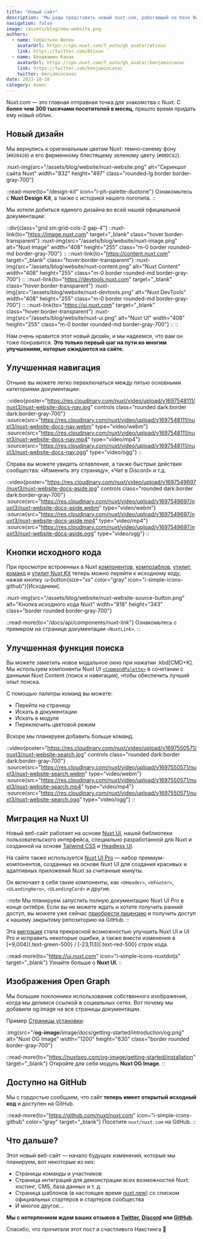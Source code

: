 ```yaml
---
title: "Новый сайт"
description: "Мы рады представить новый nuxt.com, работающий на базе Nuxt UI и теперь имеющий открытый исходный код."
navigation: false
image: /assets/blog/new-website.png
authors:
  - name: Себастьян Шопен
    avatarUrl: https://ipx.nuxt.com/f_auto/gh_avatar/atinux
    link: https://twitter.com/Atinux
  - name: Бенджамин Канак
    avatarUrl: https://ipx.nuxt.com/f_auto/gh_avatar/benjamincanac
    link: https://twitter.com/benjamincanac
    twitter: benjamincanac
date: 2023-10-18
category: Анонс
---
```


Nuxt.com — это главная отправная точка для знакомства с Nuxt. С **более чем 300 тысячами посетителей в месяц**, пришло время придать ему новый облик.

## Новый дизайн

Мы вернулись к оригинальным цветам Nuxt: темно-синему фону (`#020420`) и его фирменному блестящему зеленому цвету (`#00DC82`).

:nuxt-img{src="/assets/blog/website/nuxt-website.png" alt="Скриншот сайта Nuxt" width="832" height="497" class="rounded-lg border border-gray-700"}

::read-more{to="/design-kit" icon="i-ph-palette-duotone"}
Ознакомьтесь с **Nuxt Design Kit**, а также с историей нашего логотипа.
::

Мы хотели добиться единого дизайна во всей нашей официальной документации:

::div{class="grid sm:grid-cols-2 gap-4"}
  ::nuxt-link{to="https://image.nuxt.com" target="_blank" class="hover:border-transparent"}
    :nuxt-img{src="/assets/blog/website/nuxt-image.png" alt="Nuxt Image" width="408" height="255" class="m-0 border rounded-md border-gray-700"}
  ::
  ::nuxt-link{to="https://content.nuxt.com" target="_blank" class="hover:border-transparent"}
    :nuxt-img{src="/assets/blog/website/nuxt-content.png" alt="Nuxt Content" width="408" height="255" class="m-0 border rounded-md border-gray-700"}
  ::
  ::nuxt-link{to="https://devtools.nuxt.com" target="_blank" class="hover:border-transparent"}
    :nuxt-img{src="/assets/blog/website/nuxt-devtools.png" alt="Nuxt DevTools" width="408" height="255" class="m-0 border rounded-md border-gray-700"}
  ::
  ::nuxt-link{to="https://ui.nuxt.com" target="_blank" class="hover:border-transparent"}
    :nuxt-img{src="/assets/blog/website/nuxt-ui.png" alt="Nuxt UI" width="408" height="255" class="m-0 border rounded-md border-gray-700"}
  ::
::

Нам очень нравится этот новый дизайн, и мы надеемся, что вам он тоже понравится. **Это только первый шаг на пути ко многим улучшениям, которые ожидаются на сайте.**

## Улучшенная навигация

Отныне вы можете легко переключаться между пятью основными категориями документации:

::video{poster="https://res.cloudinary.com/nuxt/video/upload/v1697548111/nuxt3/nuxt-website-docs-nav.jpg" controls class="rounded dark:border dark:border-gray-700"}
  :source{src="https://res.cloudinary.com/nuxt/video/upload/v1697548111/nuxt3/nuxt-website-docs-nav.webm" type="video/webm"}
  :source{src="https://res.cloudinary.com/nuxt/video/upload/v1697548111/nuxt3/nuxt-website-docs-nav.mp4" type="video/mp4"}
  :source{src="https://res.cloudinary.com/nuxt/video/upload/v1697548111/nuxt3/nuxt-website-docs-nav.ogg" type="video/ogg"}
::

Справа вы можете увидеть оглавление, а также быстрые действия сообщества: «Изменить эту страницу», «Чат в Discord» и т.д.

::video{poster="https://res.cloudinary.com/nuxt/video/upload/v1697549697/nuxt3/nuxt-website-docs-aside.jpg" controls class="rounded dark:border dark:border-gray-700"}
  :source{src="https://res.cloudinary.com/nuxt/video/upload/v1697549697/nuxt3/nuxt-website-docs-aside.webm" type="video/webm"}
  :source{src="https://res.cloudinary.com/nuxt/video/upload/v1697549697/nuxt3/nuxt-website-docs-aside.mp4" type="video/mp4"}
  :source{src="https://res.cloudinary.com/nuxt/video/upload/v1697549697/nuxt3/nuxt-website-docs-aside.ogg" type="video/ogg"}
::

## Кнопки исходного кода

При просмотре встроенных в Nuxt [компонентов](/docs/api/components), [композаблов](/docs/api/composables), [утилит](/docs/api/utils), [команд](/docs/api/commands) и [утилит Nuxt Kit](/docs/api/kit) теперь можно перейти к исходному коду, нажав кнопку :u-button{size="xs" color="gray" icon="i-simple-icons-github"}[Исходники].

:nuxt-img{src="/assets/blog/website/nuxt-website-source-button.png" alt="Кнопка исходного кода Nuxt" width="818" height="343" class="border rounded border-gray-700"}

::read-more{to="/docs/api/components/nuxt-link"}
Ознакомьтесь с примером на странице документации `<NuxtLink>`.
::

## Улучшенная функция поиска

Вы можете заметить новое модальное окно при нажатии :kbd[CMD+K]. Мы используем компоненты Nuxt UI [`<CommandPalette>`](https://ui.nuxt.com/navigation/command-palette) в сочетании с данными Nuxt Content (поиск и навигация), чтобы обеспечить лучший опыт поиска.

С помощью палитры команд вы можете:

- Перейти на страницу
- Искать в документации
- Искать в модуле
- Переключить цветовой режим

Вскоре мы планируем добавить больше команд.

::video{poster="https://res.cloudinary.com/nuxt/video/upload/v1697550571/nuxt3/nuxt-website-search.jpg" controls class="rounded dark:border dark:border-gray-700"}
  :source{src="https://res.cloudinary.com/nuxt/video/upload/v1697550571/nuxt3/nuxt-website-search.webm" type="video/webm"}
  :source{src="https://res.cloudinary.com/nuxt/video/upload/v1697550571/nuxt3/nuxt-website-search.mp4" type="video/mp4"}
  :source{src="https://res.cloudinary.com/nuxt/video/upload/v1697550571/nuxt3/nuxt-website-search.ogg" type="video/ogg"}
::

## Миграция на Nuxt UI

Новый веб-сайт работает на основе [Nuxt UI](https://ui.nuxt.com), нашей библиотеки пользовательского интерфейса, специально разработанной для Nuxt и созданной на основе [Tailwind CSS](https://tailwindcss.com) и [Headless UI](https://headlessui.com/).

На сайте также используется [Nuxt UI Pro](https://ui.nuxt.com/pro) — набор премиум-компонентов, созданных на основе Nuxt UI для создания красивых и адаптивных приложений Nuxt за считанные минуты.

Он включает в себя такие компоненты, как `<UHeader>`, `<UFooter>`, `<ULandingHero>`, `<ULandingCard>` и другие.

::note
Мы планируем запустить полную документацию Nuxt UI Pro в конце октября. Если вы не можете ждать и хотите получить ранний доступ, вы можете уже сейчас [приобрести лицензию](https://ui.nuxt.com/pro/purchase) и получить доступ к нашему закрытому репозиторию на GitHub.
::

Эта [миграция](https://github.com/nuxt/nuxt.com/pull/1365) стала прекрасной возможностью улучшить Nuxt UI и UI Pro и исправить некоторые ошибки, а также внести изменения в [+9,004]{.text-green-500} / [-23,113]{.text-red-500} строк кода.

::read-more{to="https://ui.nuxt.com" icon="i-simple-icons-nuxtdotjs" target="_blank"}
Узнайте больше о **Nuxt UI**.
::

## Изображения Open Graph

Мы большие поклонники использования собственного изображения, когда мы делимся ссылкой в ​​социальных сетях. Вот почему мы добавили og:image на все страницы документации.

Пример [Страницы установки](/docs/getting-started/installation):

:img{src="/__og-image__/image/docs/getting-started/introduction/og.png" alt="Nuxt OG Image" width="1200" height="630" class="border rounded border-gray-700"}

::read-more{to="https://nuxtseo.com/og-image/getting-started/installation" target="_blank"}
Откройте для себя модуль **Nuxt OG Image**.
::

## Доступно на GitHub

Мы с гордостью сообщаем, что сайт **теперь имеет открытый исходный код** и доступен на GitHub.

::read-more{to="https://github.com/nuxt/nuxt.com" icon="i-simple-icons-github" color="gray" target="_blank"}
Посетите `nuxt/nuxt.com` на GitHub.
::

## Что дальше?

Этот новый веб-сайт — начало будущих изменений, которые мы планируем, вот некоторые из них:

- Страницы команды и участников
- Страница интеграций для демонстрации всех возможностей Nuxt: хостинг, CMS, база данных и т. д.
- Страница шаблонов (в настоящее время [nuxt.new](https://nuxt.new)) со списком официальных стартеров и стартеров сообщества
- И многое другое...

**Мы с нетерпением ждем ваших отзывов в [Twitter](https://twitter.com/nuxt_js), [Discord](https://discord.com/invite/nuxt) или [GitHub](https://github.com/nuxt/nuxt.com)**.

Спасибо, что прочитали этот пост и счастливого Накстинга 🤟
